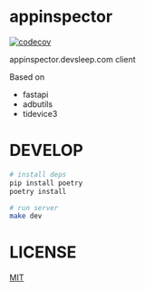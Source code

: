 # appinspector
[![codecov](https://codecov.io/gh/codeskyblue/appinspector/graph/badge.svg?token=aLTg4VOyQH)](https://codecov.io/gh/codeskyblue/appinspector)

appinspector.devsleep.com client

Based on

- fastapi
- adbutils
- tidevice3

# DEVELOP
```bash
# install deps
pip install poetry
poetry install

# run server
make dev
```

# LICENSE
[MIT](LICENSE)